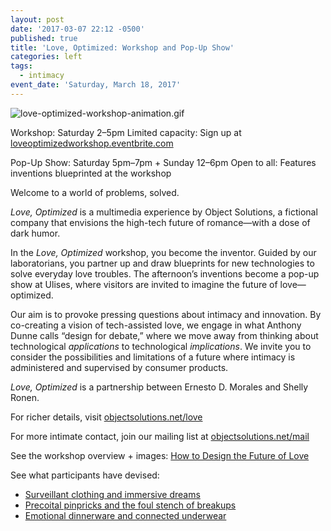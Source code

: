 ```yaml
---
layout: post
date: '2017-03-07 22:12 -0500'
published: true
title: 'Love, Optimized: Workshop and Pop-Up Show'
categories: left
tags:
  - intimacy
event_date: 'Saturday, March 18, 2017'
---
```

![love-optimized-workshop-animation.gif]({{site.baseurl}}/assets/img/love-optimized-workshop-animation.gif)


Workshop: Saturday 2–5pm
Limited capacity: Sign up at [loveoptimizedworkshop.eventbrite.com](https://loveoptimizedworkshop.eventbrite.com)

Pop-Up Show: Saturday 5pm–7pm + Sunday 12–6pm
Open to all: Features inventions blueprinted at the workshop

Welcome to a world of problems, solved.
 
_Love, Optimized_ is a multimedia experience by Object Solutions, a fictional company that envisions the high-tech future of romance—with a dose of dark humor. 

In the _Love, Optimized_ workshop, you become the inventor. Guided by our laboratorians, you partner up and draw blueprints for new technologies to solve everyday love troubles. The afternoon’s inventions become a pop-up show at Ulises, where visitors are invited to imagine the future of love—optimized.

Our aim is to provoke pressing questions about intimacy and innovation. By co-creating a vision of tech-assisted love, we engage in what Anthony Dunne calls “design for debate,” where we move away from thinking about technological _applications_ to technological _implications_. We invite you to consider the possibilities and limitations of a future where intimacy is administered and supervised by consumer products.

_Love, Optimized_ is a partnership between Ernesto D. Morales and Shelly Ronen.

For richer details, visit [objectsolutions.net/love](http://objectsolutions.net/love)

For more intimate contact, join our mailing list at 
[objectsolutions.net/mail](http://www.objectsolutions.net/mail)

See the workshop overview + images: 
[How to Design the Future of Love](http://www.objectsolutions.net/blog/workshop-designing-future-love/)
 
See what participants have devised:
- [Surveillant clothing and immersive dreams](http://www.objectsolutions.net/blog/objects-of-affection-episode-1/)
- [Precoital pinpricks and the foul stench of breakups](http://www.objectsolutions.net/blog/objects-of-affection-episode-2/)
- [Emotional dinnerware and connected underwear](http://www.objectsolutions.net/blog/objects-of-affection-episode-3/)


